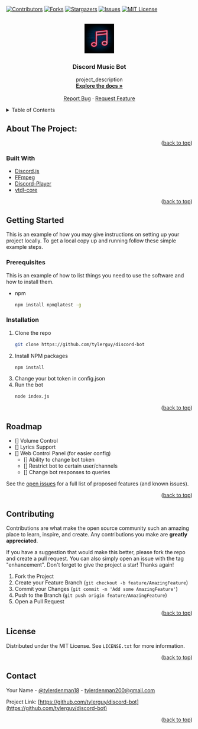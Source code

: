 <div id="top"></div>
<!--
*** Thanks for checking out the Best-README-Template. If you have a suggestion
*** that would make this better, please fork the repo and create a pull request
*** or simply open an issue with the tag "enhancement".
*** Don't forget to give the project a star!
*** Thanks again! Now go create something AMAZING! :D
-->



<!-- PROJECT SHIELDS -->
<!--
*** I'm using markdown "reference style" links for readability.
*** Reference links are enclosed in brackets [ ] instead of parentheses ( ).
*** See the bottom of this document for the declaration of the reference variables
*** for contributors-url, forks-url, etc. This is an optional, concise syntax you may use.
*** https://www.markdownguide.org/basic-syntax/#reference-style-links
-->
[![Contributors][contributors-shield]][contributors-url]
[![Forks][forks-shield]][forks-url]
[![Stargazers][stars-shield]][stars-url]
[![Issues][issues-shield]][issues-url]
[![MIT License][license-shield]][license-url]

<!-- PROJECT LOGO -->
<br />
<div align="center">
  <a href="https://github.com/tylerguy/discord-bot">
    <img src="1f3d4f878c1afe3a3218129864280387.png" alt="Logo" width="80" height="80">
  </a>

<h3 align="center">Discord Music Bot</h3>

  <p align="center">
    project_description
    <br />
    <a href="https://github.com/tylerguy/discord-bot"><strong>Explore the docs »</strong></a>
    <br />
    <br />
    <a href="https://github.com/tylerguy/discord-bot/issues">Report Bug</a>
    ·
    <a href="https://github.com/tylerguy/discord-bot/issues">Request Feature</a>
  </p>
</div>



<!-- TABLE OF CONTENTS -->
<details>
  <summary>Table of Contents</summary>
  <ol>
    <li>
      <a href="#about-the-project">About The Project</a>
      <ul>
        <li><a href="#built-with">Built With</a></li>
      </ul>
    </li>
    <li>
      <a href="#getting-started">Getting Started</a>
      <ul>
        <li><a href="#prerequisites">Prerequisites</a></li>
        <li><a href="#installation">Installation</a></li>
      </ul>
    </li>
    <li><a href="#usage">Usage</a></li>
    <li><a href="#roadmap">Roadmap</a></li>
    <li><a href="#contributing">Contributing</a></li>
    <li><a href="#license">License</a></li>
    <li><a href="#contact">Contact</a></li>
  </ol>
</details>



<!-- ABOUT THE PROJECT -->
## About The Project:

<p align="right">(<a href="#top">back to top</a>)</p>



### Built With

* [Discord.js](https://discord.js.org/)
* [FFmpeg](https://www.ffmpeg.org/)
* [Discord-Player](https://github.com/Androz2091/discord-player)
* [ytdl-core](https://github.com/fent/node-ytdl-core)

<p align="right">(<a href="#top">back to top</a>)</p>



<!-- GETTING STARTED -->
## Getting Started

This is an example of how you may give instructions on setting up your project locally.
To get a local copy up and running follow these simple example steps.

### Prerequisites

This is an example of how to list things you need to use the software and how to install them.
* npm
  ```sh
  npm install npm@latest -g
  ```

### Installation

1. Clone the repo
   ```sh
   git clone https://github.com/tylerguy/discord-bot
   ```
2. Install NPM packages
   ```sh
   npm install
   ```
3. Change your bot token in config.json
4. Run the bot
   ```sh
   node index.js
   ```

<p align="right">(<a href="#top">back to top</a>)</p>


<!-- ROADMAP -->
## Roadmap

- [] Volume Control
- [] Lyrics Support
- [] Web Control Panel (for easier config)
    - [] Ability to change bot token
    - [] Restrict bot to certain user/channels
    - [] Change bot responses to queries

See the [open issues](https://github.com/tylerguy/discord-bot/issues) for a full list of proposed features (and known issues).

<p align="right">(<a href="#top">back to top</a>)</p>



<!-- CONTRIBUTING -->
## Contributing

Contributions are what make the open source community such an amazing place to learn, inspire, and create. Any contributions you make are **greatly appreciated**.

If you have a suggestion that would make this better, please fork the repo and create a pull request. You can also simply open an issue with the tag "enhancement".
Don't forget to give the project a star! Thanks again!

1. Fork the Project
2. Create your Feature Branch (`git checkout -b feature/AmazingFeature`)
3. Commit your Changes (`git commit -m 'Add some AmazingFeature'`)
4. Push to the Branch (`git push origin feature/AmazingFeature`)
5. Open a Pull Request

<p align="right">(<a href="#top">back to top</a>)</p>



<!-- LICENSE -->
## License

Distributed under the MIT License. See `LICENSE.txt` for more information.

<p align="right">(<a href="#top">back to top</a>)</p>



<!-- CONTACT -->
## Contact

Your Name - [@tylerdenman18](https://twitter.com/TylerDenman18) - tylerdenman200@gmail.com

Project Link: [https://github.com/tylerguy/discord-bot](https://github.com/tylerguy/discord-bot)

<p align="right">(<a href="#top">back to top</a>)</p>

<!-- MARKDOWN LINKS & IMAGES -->
<!-- https://www.markdownguide.org/basic-syntax/#reference-style-links -->
[contributors-shield]: https://img.shields.io/github/contributors/tylerguy/discord-bot.svg?style=for-the-badge
[contributors-url]: https://github.com/tylerguy/discord-bot/graphs/contributors
[forks-shield]: https://img.shields.io/github/forks/tylerguy/discord-bot.svg?style=for-the-badge
[forks-url]: https://github.com/tylerguy/discord-bot/network/members
[stars-shield]: https://img.shields.io/github/stars/tylerguy/discord-bot.svg?style=for-the-badge
[stars-url]: https://github.com/tylerguy/discord-bot/stargazers
[issues-shield]: https://img.shields.io/github/issues/tylerguy/discord-bot.svg?style=for-the-badge
[issues-url]: https://github.com/tylerguy/discord-bot/issues
[license-shield]: https://img.shields.io/github/license/tylerguy/discord-bot.svg?style=for-the-badge
[license-url]: https://github.com/tylerguy/discord-bot/blob/master/LICENSE.txt

